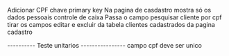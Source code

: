 Adicionar CPF chave primary key
Na pagina de casdastro mostra só os dados pessoais 
controle de caixa 
Passa o campo pesquisar cliente por cpf
tirar os campos editar e excluir da tabela clientes cadastrados da pagina cadastro






---------- Teste unitarios ----------------
campo cpf deve ser unico 